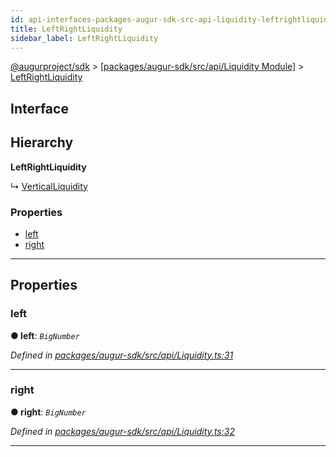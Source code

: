 ```yaml
---
id: api-interfaces-packages-augur-sdk-src-api-liquidity-leftrightliquidity
title: LeftRightLiquidity
sidebar_label: LeftRightLiquidity
---
```


[@augurproject/sdk](api-readme.md) > [[packages/augur-sdk/src/api/Liquidity Module]](api-modules-packages-augur-sdk-src-api-liquidity-module.md) > [LeftRightLiquidity](api-interfaces-packages-augur-sdk-src-api-liquidity-leftrightliquidity.md)

## Interface

## Hierarchy

**LeftRightLiquidity**

↳  [VerticalLiquidity](api-interfaces-packages-augur-sdk-src-api-liquidity-verticalliquidity.md)

### Properties

* [left](api-interfaces-packages-augur-sdk-src-api-liquidity-leftrightliquidity.md#left)
* [right](api-interfaces-packages-augur-sdk-src-api-liquidity-leftrightliquidity.md#right)

---

## Properties

<a id="left"></a>

###  left

**● left**: *`BigNumber`*

*Defined in [packages/augur-sdk/src/api/Liquidity.ts:31](https://github.com/AugurProject/augur/blob/0ea8996003/packages/augur-sdk/src/api/Liquidity.ts#L31)*

___
<a id="right"></a>

###  right

**● right**: *`BigNumber`*

*Defined in [packages/augur-sdk/src/api/Liquidity.ts:32](https://github.com/AugurProject/augur/blob/0ea8996003/packages/augur-sdk/src/api/Liquidity.ts#L32)*

___

